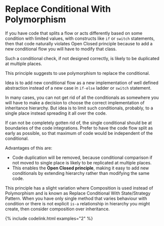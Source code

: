 # Replace Conditional With Polymorphism
If you have code that splits a flow or acts differently based on some condition with limited values, with constructs like `if` or `switch` statements,
then that code naturally violates Open Closed principle because to add a new conditional flow you will have to modify that class.

Such a conditional check, if not designed correctly, is likely to be duplicated at multiple places.
 
This principle suggests to use polymorphism to replace the conditional.

Idea is to add new conditional flow as a new implementation of well defined abstraction instead of a new case in `if-else` ladder or `switch` statement.

In many cases, you can not get rid of all the conditionals 
as somewhere you will have to make a decision to choose the correct implementation of inheritance hierarchy.
But idea is to limit such conditionals, probably, to a single place instead spreading it all over the code.

If can not be completely gotten rid of, the single conditional should be at boundaries of the code integrations.
Prefer to have the code flow split as early as possible, so that maximum of code would be independent of the conditional. 

Advantages of this are:
* Code duplication will be removed, because conditional comparison if not moved to single place is likely to be replicated at multiple places.
* This enables the **Open Closed principle**, making it easy to add new conditionals by extending hierarchy rather than modifying the same code.

This principle has a slight variation where Composition is used instead of Polymorphism and is known as 
Replace Conditional With State/Strategy Pattern.
When you have only single method that varies behaviour with condition or there is not explicit `is-a` relationship in hierarchy you might create, 
then consider composition over inheritance.

{% include codelink.html examples="2" %}
